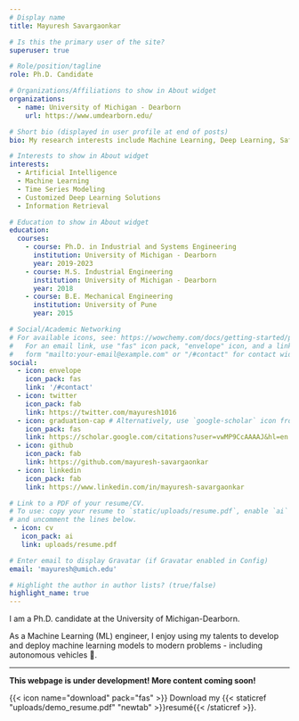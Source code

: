 ```yaml
---
# Display name
title: Mayuresh Savargaonkar

# Is this the primary user of the site?
superuser: true

# Role/position/tagline
role: Ph.D. Candidate

# Organizations/Affiliations to show in About widget
organizations:
  - name: University of Michigan - Dearborn
    url: https://www.umdearborn.edu/

# Short bio (displayed in user profile at end of posts)
bio: My research interests include Machine Learning, Deep Learning, Safety of Autonomous vehicles, Bayesian methods, Warranty analytics.

# Interests to show in About widget
interests:
  - Artificial Intelligence
  - Machine Learning
  - Time Series Modeling
  - Customized Deep Learning Solutions
  - Information Retrieval

# Education to show in About widget
education:
  courses:
    - course: Ph.D. in Industrial and Systems Engineering
      institution: University of Michigan - Dearborn
      year: 2019-2023
    - course: M.S. Industrial Engineering
      institution: University of Michigan - Dearborn
      year: 2018
    - course: B.E. Mechanical Engineering
      institution: University of Pune
      year: 2015

# Social/Academic Networking
# For available icons, see: https://wowchemy.com/docs/getting-started/page-builder/#icons
#   For an email link, use "fas" icon pack, "envelope" icon, and a link in the
#   form "mailto:your-email@example.com" or "/#contact" for contact widget.
social:
  - icon: envelope
    icon_pack: fas
    link: '/#contact'
  - icon: twitter
    icon_pack: fab
    link: https://twitter.com/mayuresh1016
  - icon: graduation-cap # Alternatively, use `google-scholar` icon from `ai` icon pack
    icon_pack: fas
    link: https://scholar.google.com/citations?user=vwMP9CcAAAAJ&hl=en
  - icon: github
    icon_pack: fab
    link: https://github.com/mayuresh-savargaonkar
  - icon: linkedin
    icon_pack: fab
    link: https://www.linkedin.com/in/mayuresh-savargaonkar

# Link to a PDF of your resume/CV.
# To use: copy your resume to `static/uploads/resume.pdf`, enable `ai` icons in `params.toml`,
# and uncomment the lines below.
 - icon: cv
   icon_pack: ai
   link: uploads/resume.pdf

# Enter email to display Gravatar (if Gravatar enabled in Config)
email: 'mayuresh@umich.edu'

# Highlight the author in author lists? (true/false)
highlight_name: true
---
```


I am a Ph.D. candidate at the University of Michigan-Dearborn.

As a Machine Learning (ML) engineer, I enjoy using my talents to develop and deploy machine learning models to modern problems - including autonomous vehicles 🚗.

---
<b> This webpage is under development! More content coming soon! </b>

{{< icon name="download" pack="fas" >}} Download my {{< staticref "uploads/demo_resume.pdf" "newtab" >}}resumé{{< /staticref >}}.
